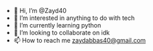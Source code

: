 - 👋 Hi, I’m @Zayd40
- 👀 I’m interested in anything to do with tech
- 🌱 I’m currently learning python
- 💞️ I’m looking to collaborate on idk
- 📫 How to reach me zaydabbas40@gmail.com

<!---
Zayd40/Zayd40 is a ✨ special ✨ repository because its `README.md` (this file) appears on your GitHub profile.
You can click the Preview link to take a look at your changes.
--->
